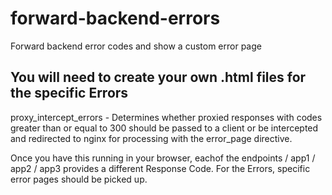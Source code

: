 # forward-backend-errors
Forward backend error codes and show a custom error page


## You will need to create your own .html files for the specific Errors

proxy_intercept_errors - Determines whether proxied responses with codes greater than or equal to 300 should be passed to a client or be intercepted and redirected to nginx for processing with the error_page directive.


Once you have this running in your browser, eachof the endpoints / app1 / app2 / app3 provides a different Response Code. For the Errors, specific error pages should be picked up.
